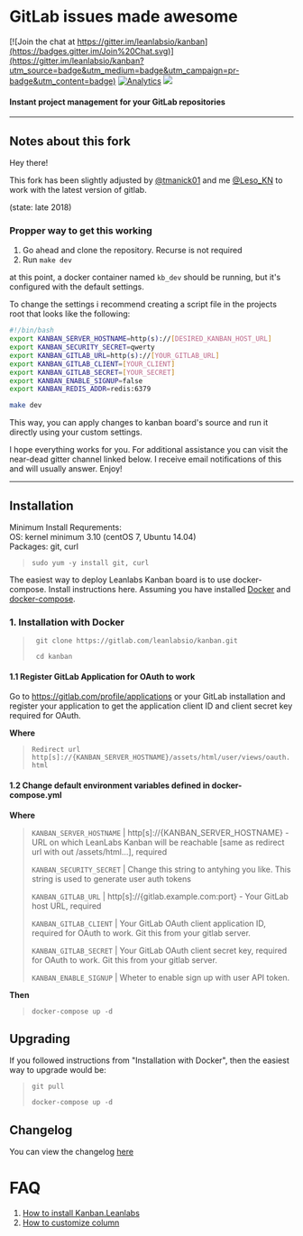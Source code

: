# GitLab issues made awesome

[![Join the chat at https://gitter.im/leanlabsio/kanban](https://badges.gitter.im/Join%20Chat.svg)](https://gitter.im/leanlabsio/kanban?utm_source=badge&utm_medium=badge&utm_campaign=pr-badge&utm_content=badge)
[![Analytics](https://ga-beacon.appspot.com/UA-66361671-1/leanlabs/kanban)](https://github.com/igrigorik/ga-beacon)
[![](https://badge.imagelayers.io/leanlabs/kanban:1.4.0.svg)](https://imagelayers.io/?images=leanlabs/kanban:1.4.0 'Get your own badge on imagelayers.io')
#### Instant project management for your GitLab repositories

---

## Notes about this fork

Hey there!

This fork has been slightly adjusted by [@tmanick01](https://github.com/tmanick01) and me [@Leso_KN](https://github.com/leso-kn) to work with the latest version of gitlab.

(state: late 2018)

### Propper way to get this working

1. Go ahead and clone the repository. Recurse is not required
2. Run `make dev`

at this point, a docker container named `kb_dev` should be running, but it's configured with the default settings.

To change the settings i recommend creating a script file in the projects root that looks like the following:

```bash
#!/bin/bash
export KANBAN_SERVER_HOSTNAME=http(s)://[DESIRED_KANBAN_HOST_URL]
export KANBAN_SECURITY_SECRET=qwerty
export KANBAN_GITLAB_URL=http(s)://[YOUR_GITLAB_URL]
export KANBAN_GITLAB_CLIENT=[YOUR_CLIENT]
export KANBAN_GITLAB_SECRET=[YOUR_SECRET]
export KANBAN_ENABLE_SIGNUP=false
export KANBAN_REDIS_ADDR=redis:6379

make dev
```

This way, you can apply changes to kanban board's source and run it directly using your custom settings.

I hope everything works for you. For additional assistance you can visit the near-dead gitter channel linked below. I receive email notifications of this and will usually answer. Enjoy!

---

## Installation

Minimum Install Requrements:  
OS: kernel minimum 3.10 (centOS 7, Ubuntu 14.04)  
Packages: git, curl  

>`sudo yum -y install git, curl`  

The easiest way to deploy Leanlabs Kanban board is to use docker-compose. Install instructions here.
Assuming you have installed [Docker](http://docs.docker.com/engine/installation/) and [docker-compose](http://docs.docker.com/compose/install/).

### 1. Installation with Docker

>` git clone https://gitlab.com/leanlabsio/kanban.git`
>
>` cd kanban`


#### 1.1 Register GitLab Application for OAuth to work

Go to https://gitlab.com/profile/applications or your GitLab installation and register your application to get the application client ID and client secret key required for OAuth.

**Where**

> `Redirect url http[s]://{KANBAN_SERVER_HOSTNAME}/assets/html/user/views/oauth.html`

#### 1.2 Change default environment variables defined in docker-compose.yml 

**Where**

> `KANBAN_SERVER_HOSTNAME` | http[s]://{KANBAN_SERVER_HOSTNAME} - URL on which LeanLabs Kanban will be reachable [same as redirect url with out /assets/html...], required
>
> `KANBAN_SECURITY_SECRET` | Change this string to antyhing you like. This string is used to generate user auth tokens
>
> `KANBAN_GITLAB_URL` | http[s]://{gitlab.example.com:port} - Your GitLab host URL, required
>
> `KANBAN_GITLAB_CLIENT` | Your GitLab OAuth client application ID, required for OAuth to work. Git this from your gitlab server.
>
> `KANBAN_GITLAB_SECRET` | Your GitLab OAuth client secret key, required for OAuth to work. Git this from your gitlab server.
>
> `KANBAN_ENABLE_SIGNUP` | Wheter to enable sign up with user API token.

**Then**

> `docker-compose up -d`


## Upgrading

If you followed instructions from "Installation with Docker", then the easiest way to upgrade would be:

> `git pull`
>
> `docker-compose up -d`

## Changelog

You can view the changelog [here](https://gitlab.com/leanlabsio/kanban/blob/master/CHANGELOG.md)

# FAQ

1. [How to install Kanban.Leanlabs](http://kanban.leanlabs.io/docs/installation/)
2. [How to customize column](http://kanban.leanlabs.io/docs/usage/customize-columns)
